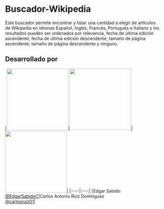 # Buscador-Wikipedia

Este buscador permite encontrar y listar una cantidad a elegir de artículos de Wikipedia en idiomas Español, Inglés, Francés, Portugués e Italiano y los resultados pueden ser ordenados por relevancia, fecha de última edición ascendente, fecha de última edición descendente, tamaño de página ascendente, tamaño de página descendente y ninguno.


## Desarrollado por
|<img src="https://user-images.githubusercontent.com/63131135/187323526-d2dd4d8a-9cd3-4a32-b16b-01e288c74376.png" width=200px>|<img src="" width=200px>|<img src="https://user-images.githubusercontent.com/63131135/187340633-37b926af-1ae0-4952-a70f-a367a8cb38e9.png" width=200px>|
|:---:|:---:|
|Edgar Sabido <br> [@EdgarSabidoC](https://github.com/EdgarSabidoC)|Carlos Antonio Ruiz Domínguez<br> [@carlosruiz01](https://github.com/carlosruiz01)|

